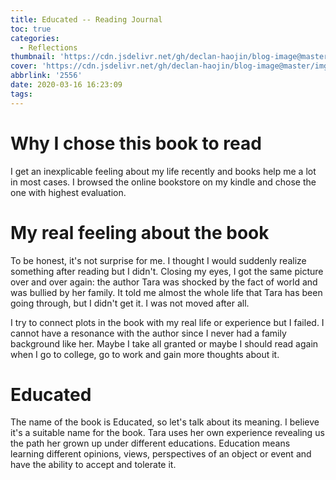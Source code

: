 ```yaml
---
title: Educated -- Reading Journal
toc: true
categories:
  - Reflections
thumbnail: 'https://cdn.jsdelivr.net/gh/declan-haojin/blog-image@master/img/1231'
cover: 'https://cdn.jsdelivr.net/gh/declan-haojin/blog-image@master/img/1231'
abbrlink: '2556'
date: 2020-03-16 16:23:09
tags:
---
```

# Why I chose this book to read

I get an inexplicable feeling about my life recently and books help me a lot in most cases. I browsed the online bookstore on my kindle and chose the one with highest evaluation.

# My real feeling about the book

To be honest, it's not surprise for me. I thought I would suddenly realize something after reading but I didn't. Closing my eyes, I got the same picture over and over again: the author Tara was shocked by the fact of world and was bullied by her family. It told me almost the whole life that Tara has been going through, but I didn't get it. I was not moved after all.

I try to connect plots in the book with my real life or experience but I failed. I cannot have a resonance with the author since I never had a family background like her. Maybe I take all granted or maybe I should read again when I go to college, go to work and gain more thoughts about it.

# Educated

The name of the book is Educated, so let's talk about its meaning. I believe it's a suitable name for the book. Tara uses her own experience revealing us the path her grown up under different educations. Education means learning different opinions, views, perspectives of an object or event and have the ability to accept and tolerate it. 